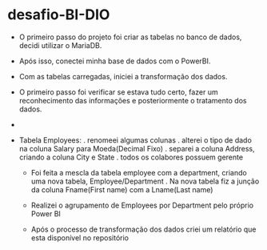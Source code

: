 # desafio-BI-DIO

- O primeiro passo do projeto foi criar as tabelas no banco de dados, decidi utilizar o MariaDB. 
- Após isso, conectei minha base de dados com o PowerBI.
- Com as tabelas carregadas, iniciei a transformação dos dados.
- O primeiro passo foi verificar se estava tudo certo, fazer um reconhecimento das informações e posteriormente o tratamento dos dados.
- 
- Tabela Employees:
  . renomeei algumas colunas
  . alterei o tipo de dado na coluna Salary para Moeda(Decimal Fixo)
  . separei a coluna Address, criando a coluna City e State
  . todos os colabores possuem gerente
  
  - Foi feita a mescla da tabela employee com a department, criando uma nova tabela, Employee/Department
    . Na nova tabela fiz a junção da coluna Fname(First name) com a Lname(Last name)

  - Realizei o agrupamento de Employees por Department pelo próprio Power BI

  - Após o processo de transformação dos dados criei um relatório que esta disponível no repositório
    
   
  
